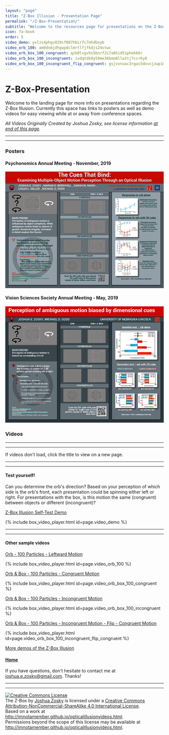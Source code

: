 ```yaml
---
layout: "page"
title: "Z-Box Illusion - Presentation Page"
permalink: "/Z-Box-Presentation/"
subtitle: "Welcome to the resources page for presentations on the Z-Box Illusion"
icon: fa-book
order: 5
video_demo: yxlzs4phgv829cf087hbirfc7nhdboyb
video_orb_100: am0dn6jdhgwpdclmrtlfjfkdjs24stwc
video_orb_box_100_congruent: qzk0lsgvhs5bnrf3i7a6hid5iphek66r
video_orb_box_100_incongruent: ivdqtdk9y59me36kmo8llw1tj7ccr6y8
video_orb_box_100_incongruent_flip_congruent: gsjvvnuac3rgac5dxvcjzwp1mn9xql4n 
---
```


# Z-Box-Presentation

Welcome to the landing page for more info on presentations regarding the Z-Box Illusion. Currently this space has links to posters as well as demo videos for easy viewing while at or away from conference spaces.

_All Videos Originally Created by Joshua Zosky, see license information [at end of this page](#license)._

----
****

### Posters

#### Psychonomics Annual Meeting - November, 2019

[![poster 1][poster1]](https://imnotamember.github.io/Z-Box-Presentation/Z-Box%20Poster%20-%20Psychonomics.pdf)

#### Vision Sciences Society Annual Meeting - May, 2019

[![poster 2][poster2]](https://imnotamember.github.io/Z-Box-Presentation/Z-Box%20Poster%20-%20VSS.pdf)

### Videos

----
****

If videos don't load, click the title to view on a new page.

----
****

#### Test yourself!
Can you determine the orb's direction? 
Based on your perception of which side is the orb's front, each presentation could be spinning either left or right. For presentations with the box, is this motion the same (congruent) between objects or different (incongruent)?

[Z-Box Illusion Self-Test Demo](https://unl.box.com/v/Z-Box-Illusion)

{% include box_video_player.html id=page.video_demo %}

----
****

#### Other sample videos

[Orb - 100 Particles - Leftward Motion](https://unl.box.com/s/am0dn6jdhgwpdclmrtlfjfkdjs24stwc)

{% include box_video_player.html id=page.video_orb_100 %}

[Orb & Box - 100 Particles - Congruent Motion](https://unl.box.com/s/qzk0lsgvhs5bnrf3i7a6hid5iphek66r)

{% include box_video_player.html id=page.video_orb_box_100_congruent %}

[Orb & Box - 100 Particles - Incongruent Motion](https://unl.box.com/s/ivdqtdk9y59me36kmo8llw1tj7ccr6y8)

{% include box_video_player.html id=page.video_orb_box_100_incongruent %}

[Orb & Box - 100 Particles - Incongruent Motion - Flip - Congruent Motion](https://unl.box.com/s/gsjvvnuac3rgac5dxvcjzwp1mn9xql4n)

{% include box_video_player.html id=page.video_orb_box_100_incongruent_flip_congruent %}

[More demos of the Z-Box Illusion](https://imnotamember.github.io/z-box_videos)


#### [Home](http://imnotamember.github.io/)

If you have questions, don't hesitate to contact me at <joshua.e.zosky@gmail.com>.
Thanks!

----
****

<section id="license">
<a rel="license" href="http://creativecommons.org/licenses/by-nc-sa/4.0/">
    <img alt="Creative Commons License" style="border-width:0" src="https://i.creativecommons.org/l/by-nc-sa/4.0/88x31.png" />
</a>
<br />
<span xmlns:dct="http://purl.org/dc/terms/" href="http://purl.org/dc/dcmitype/MovingImage" property="dct:title" rel="dct:type">The Z-Box</span> by <a xmlns:cc="http://creativecommons.org/ns#" href="http://imnotamember.github.io/opticalillusionvideos.html" property="cc:attributionName" rel="cc:attributionURL">Joshua Zosky</a> is licensed under a <a rel="license" href="http://creativecommons.org/licenses/by-nc-sa/4.0/">Creative Commons Attribution-NonCommercial-ShareAlike 4.0 International License</a>.<br />Based on a work at <a xmlns:dct="http://purl.org/dc/terms/" href="http://imnotamember.github.io/opticalillusionvideos.html" rel="dct:source">http://imnotamember.github.io/opticalillusionvideos.html</a>.<br />Permissions beyond the scope of this license may be available at <a xmlns:cc="http://creativecommons.org/ns#" href="http://imnotamember.github.io/opticalillusionvideos.html" rel="cc:morePermissions">http://imnotamember.github.io/opticalillusionvideos.html</a>.
</section>

[poster1]: Z-Box-Presentation/Z-Box%20Poster%20-%20Psychonomics.png "Psychonomics 2019"
[poster2]: Z-Box-Presentation/Z-Box%20Poster%20-%20VSS.png "VSS 2019"